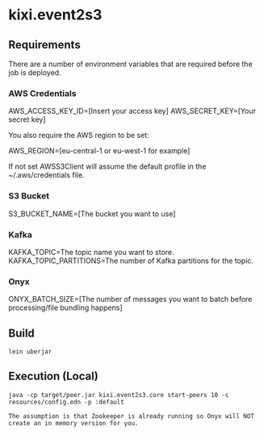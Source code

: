 # kixi.event2s3

## Requirements

There are a number of environment variables that are required before the job is deployed.

### AWS Credentials

AWS_ACCESS_KEY_ID=[Insert your access key]
AWS_SECRET_KEY=[Your secret key]

You also require the AWS region to be set:

AWS_REGION=[eu-central-1 or eu-west-1 for example]

If not set AWSS3Client will assume the default profile in the ~/.aws/credentials file.

### S3 Bucket

S3_BUCKET_NAME=[The bucket you want to use]

### Kafka

KAFKA_TOPIC=The topic name you want to store.
KAFKA_TOPIC_PARTITIONS=The number of Kafka partitions for the topic.

### Onyx

ONYX_BATCH_SIZE=[The number of messages you want to batch before processing/file bundling happens]

## Build

```
lein uberjar
```

## Execution (Local)

```
java -cp target/peer.jar kixi.event2s3.core start-peers 10 -c resources/config.edn -p :default

The assumption is that Zookeeper is already running so Onyx will NOT create an in memory version for you.
